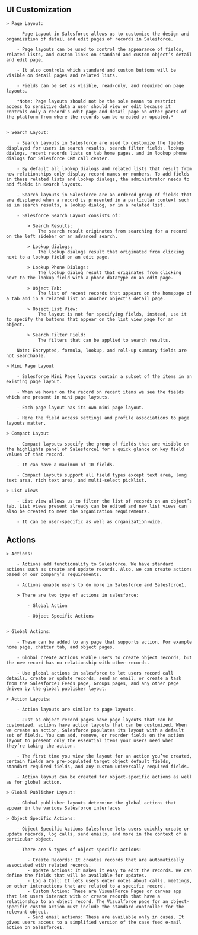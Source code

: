 ## UI Customization

    > Page Layout: 

        - Page Layout in Salesforce allows us to customize the design and organization of detail and edit pages of records in Salesforce.

        - Page layouts can be used to control the appearance of fields, related lists, and custom links on standard and custom object’s detail and edit page. 
        
        - It also controls which standard and custom buttons will be visible on detail pages and related lists.

        - Fields can be set as visible, read-only, and required on page layouts.

        *Note: Page layouts should not be the sole means to restrict access to sensitive data a user should view or edit because it controls only a record’s edit page and detail page on other parts of the platform from where the records can be created or updated.* 


    > Search Layout: 

        - Search Layouts in Salesforce are used to customize the fields displayed for users in search results, search filter fields, lookup dialogs, recent records lists on tab home pages, and in lookup phone dialogs for Salesforce CRM call center.

        - By default all lookup dialogs and related lists that result from new relationships only display record names or numbers. To add fields in these related lists and lookup dialogs, the administrator needs to add fields in search layouts.

        - Search layouts in Salesforce are an ordered group of fields that are displayed when a record is presented in a particular context such as in search results, a lookup dialog, or in a related list.

        - Salesforce Search Layout consists of:
            
            > Search Results:
                The search result originates from searching for a record on the left sidebar or an advanced search.

            > Lookup dialogs:
                The lookup dialogs result that originated from clicking next to a lookup field on an edit page.

            > Lookup Phone Dialogs:
                The lookup dialog result that originates from clicking next to the lookup field with a phone datatype on an edit page.

            > Object Tab:
                The list of recent records that appears on the homepage of a tab and in a related list on another object’s detail page.

            > Object List View:
                The layout is not for specifying fields, instead, use it to specify the buttons that appear on the list view page for an object.

            > Search Filter Field:
                The filters that can be applied to search results.
        
        Note: Encrypted, formula, lookup, and roll-up summary fields are not searchable.

    > Mini Page Layout

        - Salesforce Mini Page layouts contain a subset of the items in an existing page layout. 
        
        - When we hover on the record on recent items we see the fields which are present in mini page layouts.

        - Each page layout has its own mini page layout.

        - Here the field access settings and profile associations to page layouts matter.

    > Compact Layout

        - Compact layouts specify the group of fields that are visible on the highlights panel of Salesforce1 for a quick glance on key field values of that record.

        - It can have a maximum of 10 fields. 

        - Compact layouts support all field types except text area, long text area, rich text area, and multi-select picklist.
    
    > List Views

        - List view allows us to filter the list of records on an object’s tab. List views present already can be edited and new list views can also be created to meet the organization requirements.

        - It can be user-specific as well as organization-wide.

## Actions

    > Actions:

        - Actions add functionality to Salesforce. We have standard actions such as create and update records. Also, we can create actions based on our company’s requirements.

        - Actions enable users to do more in Salesforce and Salesforce1.

        > There are two type of actions in salesforce:

            - Global Action
  
            - Object Specific Actions


    > Global Actions: 

        - These can be added to any page that supports action. For example home page, chatter tab, and object pages.

        - Global create actions enable users to create object records, but the new record has no relationship with other records.

        - Use global actions in salesforce to let users record call details, create or update records, send an email, or create a task from the Salesforce1 Feeds page, Groups pages, and any other page driven by the global publisher layout.

    > Action Layouts:

        - Action layouts are similar to page layouts.

        - Just as object record pages have page layouts that can be customized, actions have action layouts that can be customized. When we create an action, Salesforce populates its layout with a default set of fields. You can add, remove, or reorder fields on the action layout to present only the essential items your users need when they’re taking the action.

        - The first time you view the layout for an action you’ve created, certain fields are pre-populated target object default fields, standard required fields, and any custom universally required fields.

        - Action layout can be created for object-specific actions as well as for global action.

    > Global Publisher Layout:

        - Global publisher layouts determine the global actions that appear in the various Salesforce interfaces

    > Object Specific Actions:

        - Object Specific Actions Salesforce lets users quickly create or update records, log calls, send emails, and more in the context of a particular object.

        - There are 5 types of object-specific actions:

            - Create Records: It creates records that are automatically associated with related records.
            - Update Actions: It makes it easy to edit the records. We can define the fields that will be available for updates.
            - Log a Call: It lets users enter notes about calls, meetings, or other interactions that are related to a specific record.
            - Custom Action: These are VisualForce Pages or canvas app that let users interact with or create records that have a relationship to an object record. The Visualforce page for an object-specific custom action must include the standard controller for the relevant object.
            - Send email actions: These are available only in cases. It gives users access to a simplified version of the case feed e-mail action on Salesforce1.














